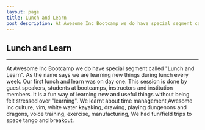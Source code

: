 ```yaml
---
layout: page
title: Lunch and Learn
post_description: At Awesome Inc Bootcamp we do have special segment called "Lunch and Learn". As the name says we are learning new things during lunch  ...
---
```


<div class="post">
<h2>
    Lunch and Learn
</h2>
<hr>

At Awesome Inc Bootcamp we do have special segment called "Lunch and Learn". As the name says we are learning new things during lunch every week. Our first lunch and learn was on day one. This session is done by guest speakers, students at bootcamps, instructors and institution members.
It is a fun way of learning new and useful things without being felt stressed over "learning". We learnt about time management,Awesome inc culture, vim, white water kayaking, drawing, playing dungenons and dragons, voice training, exercise, manufacturing,
We had fun/field trips to space tango and breakout. 

</div>